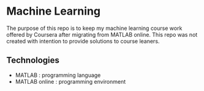 # Machine Learning
The purpose of this repo is to keep my machine learning course work offered by Coursera after migrating from MATLAB online. This repo was not created with
intention to provide solutions to course leaners.

## Technologies
- MATLAB : programming language
- MATLAB online : programming environment
